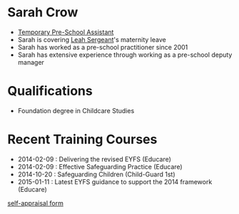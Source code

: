 # Sarah Crow #

* [Temporary Pre-School Assistant](/staff/20131111-Job_Description-Pre-school_Assistant.pdf)
* Sarah is covering [Leah Sergeant](/staff/leah_sergeant.html)'s maternity leave
* Sarah has worked as a pre-school practitioner since 2001
* Sarah has extensive experience through working as a pre-school deputy manager

# Qualifications #

* Foundation degree in Childcare Studies

# Recent Training Courses #

* 2014-02-09 : Delivering the revised EYFS (Educare)
* 2014-02-09 : Effective Safeguarding Practice (Educare)
* 2014-10-20 : Safeguarding Children (Child-Guard 1st)
* 2015-01-11 : Latest EYFS guidance to support the 2014 framework (Educare)


[self-appraisal form](/staff/20141212-Appraisal_Form-Pre_School_Assistant-Sarah_Crow.pdf)

